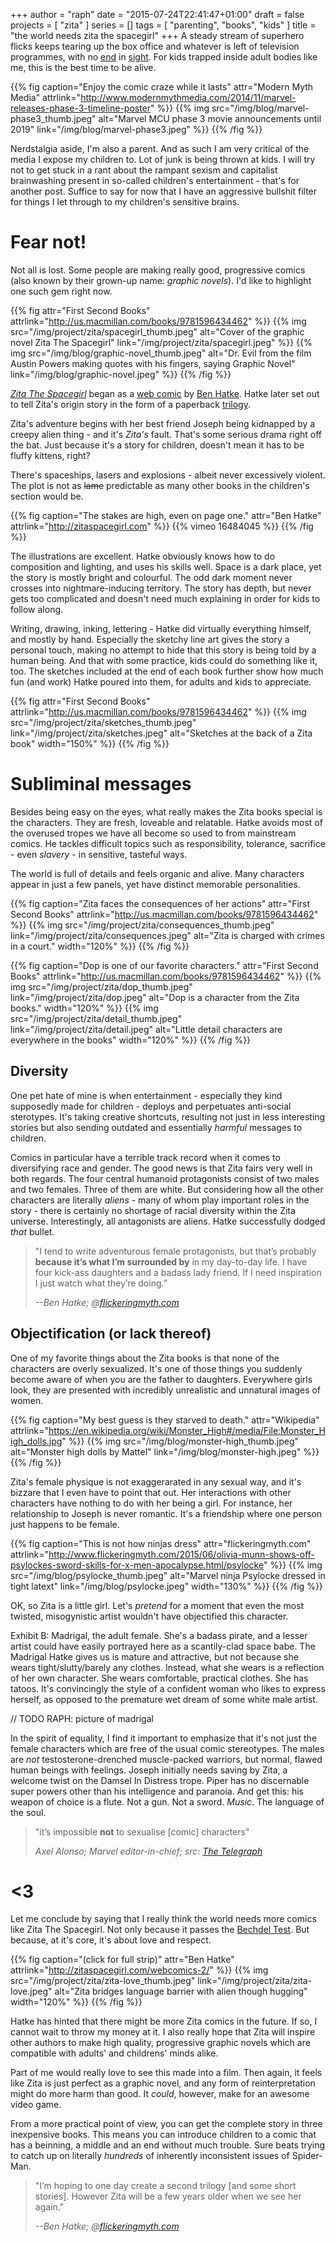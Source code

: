 +++
author = "raph"
date = "2015-07-24T22:41:47+01:00"
draft = false
projects = [ "zita" ]
series = []
tags = [ "parenting", "books", "kids" ]
title = "the world needs zita the spacegirl"
+++
A steady stream of superhero flicks keeps tearing up the box office and whatever is left of television programmes, with no [end](https://en.wikipedia.org/wiki/List_of_Marvel_Cinematic_Universe_films#Future) in [sight](https://en.wikipedia.org/wiki/DC_Comics%27_shared_universe_films#Future). For kids trapped inside adult bodies like me, this is the best time to be alive.

{{% fig caption="Enjoy the comic craze while it lasts" attr="Modern Myth Media" attrlink="http://www.modernmythmedia.com/2014/11/marvel-releases-phase-3-timeline-poster" %}}
{{% img src="/img/blog/marvel-phase3_thumb.jpeg" alt="Marvel MCU phase 3  movie announcements until 2019" link="/img/blog/marvel-phase3.jpeg" %}}
{{% /fig %}}

Nerdstalgia aside, I'm also a parent. And as such I am very critical of the media I expose my children to. Lot of junk is being thrown at kids. I will try not to get stuck in a rant about the rampant sexism and capitalist brainwashing present in so-called children's entertainment - that's for another post. Suffice to say for now that I have an aggressive bullshit filter for things I let through to my children's sensitive brains.

# Fear not!

Not all is lost. Some people are making really good, progressive comics (also known by their grown-up name: *graphic novels*). I'd like to highlight one such gem right now.

{{% fig attr="First Second Books" attrlink="http://us.macmillan.com/books/9781596434462" %}}
{{% img src="/img/project/zita/spacegirl_thumb.jpeg" alt="Cover of the graphic novel Zita The Spacegirl" link="/img/project/zita/spacegirl.jpeg" %}}
{{% img src="/img/blog/graphic-novel_thumb.jpeg" alt="Dr. Evil from the film Austin Powers making quotes with his fingers, saying Graphic Novel" link="/img/blog/graphic-novel.jpeg" %}}
{{% /fig %}}

*[Zita The Spacegirl](http://zitaspacegirl.com)* began as a [web comic](http://zitaspacegirl.com/webcomics) by [Ben Hatke](http://www.benhatke.com). Hatke later set out to tell Zita's origin story in the form of a paperback [trilogy](http://www.goodreads.com/book/show/8879121-zita-the-spacegirl).

Zita's adventure begins with her best friend Joseph being kidnapped by a creepy alien thing - and it's *Zita's* fault. That's some serious drama right off the bat. Just because it's a story for children, doesn't mean it has to be fluffy kittens, right?

There's spaceships, lasers and explosions - albeit never excessively violent. The plot is not as ~~lame~~ predictable as many other books in the children's section would be.

{{% fig caption="The stakes are high, even on page one." attr="Ben Hatke" attrlink="http://zitaspacegirl.com" %}}
{{% vimeo 16484045 %}}
{{% /fig %}}

The illustrations are excellent. Hatke obviously knows how to do composition and lighting, and uses his skills well. Space is a dark place, yet the story is mostly bright and colourful. The odd dark moment never crosses into nightmare-inducing territory. The story has depth, but never gets too complicated and doesn't need much explaining in order for kids to follow along.

Writing, drawing, inking, lettering - Hatke did virtually everything himself, and mostly by hand. Especially the sketchy line art gives the story a personal touch, making no attempt to hide that this story is being told by a human being. And that with some practice, kids could do something like it, too. The sketches included at the end of each book further show how much fun (and work) Hatke poured into them, for adults and kids to appreciate.

{{% fig attr="First Second Books" attrlink="http://us.macmillan.com/books/9781596434462" %}}
{{% img src="/img/project/zita/sketches_thumb.jpeg" link="/img/project/zita/sketches.jpeg" alt="Sketches at the back of a Zita book" width="150%" %}}
{{% /fig %}}

# Subliminal messages
Besides being easy on the eyes, what really makes the Zita books special is the characters. They are fresh, loveable and relatable. Hatke avoids most of the overused tropes we have all become so used to from mainstream comics. He tackles difficult topics such as responsibility, tolerance, sacrifice - even *slavery* - in sensitive, tasteful ways.

The world is full of details and feels organic and alive. Many characters appear in just a few panels, yet have distinct memorable personalities.

{{% fig caption="Zita faces the consequences of her actions" attr="First Second Books" attrlink="http://us.macmillan.com/books/9781596434462" %}}
{{% img src="/img/project/zita/consequences_thumb.jpeg" link="/img/project/zita/consequences.jpeg" alt="Zita is charged with crimes in a court." width="120%" %}}
{{% /fig %}}

{{% fig caption="Dop is one of our favorite characters." attr="First Second Books" attrlink="http://us.macmillan.com/books/9781596434462" %}}
{{% img src="/img/project/zita/dop_thumb.jpeg" link="/img/project/zita/dop.jpeg" alt="Dop is a character from the Zita books." width="120%" %}}
{{% img src="/img/project/zita/detail_thumb.jpeg" link="/img/project/zita/detail.jpeg" alt="Little detail characters are everywhere in the books" width="120%" %}}
{{% /fig %}}


## Diversity
One pet hate of mine is when entertainment - especially they kind supposedly made for children - deploys and perpetuates anti-social sterotypes. It's taking creative shortcuts, resulting not just in less interesting stories but also sending outdated and essentially *harmful* messages to children.

Comics in particular have a terrible track record when it comes to diversifying race and gender. The good news is that Zita fairs very well in both regards. The four central humanoid protagonists consist of two males and two females. Three of them are white. But considering how all the other characters are literally *aliens* - many of whom play important roles in the story - there is certainly no shortage of racial diversity within the Zita universe. Interestingly, all antagonists are aliens. Hatke successfully dodged *that* bullet.

> "I tend to write adventurous female protagonists, but that’s probably **because it’s what I’m surrounded by** in my day-to-day life. I have four kick-ass daughters and a badass lady friend. If I need inspiration I just watch what they’re doing.”
>
> <cite>--Ben Hatke; @[flickeringmyth.com](http://www.flickeringmyth.com/2014/11/girl-power-ben-hatke-talks-return-zita-spacegirl.html)</cite>

## Objectification (or lack thereof)
One of my favorite things about the Zita books is that none of the characters are overly sexualized. It's one of those things you suddenly become aware of when you are the father to daughters. Everywhere girls look, they are presented with incredibly unrealistic and unnatural images of women.

{{% fig caption="My best guess is they starved to death." attr="Wikipedia" attrlink="https://en.wikipedia.org/wiki/Monster_High#/media/File:Monster_High_dolls.jpg" %}}
{{% img src="/img/blog/monster-high_thumb.jpeg" alt="Monster high dolls by Mattel" link="/img/blog/monster-high.jpeg" %}}
{{% /fig %}}

Zita's female physique is not exaggerarated in any sexual way, and it's bizzare that I even have to point that out. Her interactions with other characters have nothing to do with her being a girl. For instance, her relationship to Joseph is never romantic. It's a friendship where one person just happens to be female.

{{% fig caption="This is not how ninjas dress" attr="flickeringmyth.com" attrlink="http://www.flickeringmyth.com/2015/06/olivia-munn-shows-off-psylockes-sword-skills-for-x-men-apocalypse.html/psylocke" %}}
{{% img src="/img/blog/psylocke_thumb.jpeg" alt="Marvel ninja Psylocke dressed in tight latext" link="/img/blog/psylocke.jpeg" width="130%" %}}
{{% /fig %}}

OK, so Zita is a little girl. Let's *pretend* for a moment that even the most twisted, misogynistic artist wouldn't have objectified this character.

Exhibit B: Madrigal, the adult female. She's a badass pirate, and a lesser artist could have easily portrayed here as a scantily-clad space babe. The Madrigal Hatke gives us is mature and attractive, but not because she wears tight/slutty/barely any clothes. Instead, what she wears is a reflection of her own character. She wears comfortable, practical clothes. She has tatoos. It's convincingly the style of a confident woman who likes to express herself, as opposed to the premature wet dream of some white male artist.

// TODO RAPH: picture of madrigal

In the spirit of equality, I find it important to emphasize that it's not just the female characters which are free of the usual comic stereotypes. The males are *not* testosterone-drenched muscle-packed warriors, but normal, flawed human beings with feelings. Joseph initially needs saving by Zita, a welcome twist on the Damsel In Distress trope. Piper has no discernable super powers other than his intelligence and paranoia. And get this: his weapon of choice is a flute. Not a gun. Not a sword. *Music*. The language of the soul.

> "it’s impossible **not** to sexualise [comic] characters"
> 
> <cite>Axel Alonso; Marvel editor-in-chief; src: [The Telegraph](http://www.telegraph.co.uk/women/womens-life/11071016/Marvel-comic-book-editor-I-wont-say-no-to-sexy-female-superheroes.-Comics-still-need-to-be-naughty-and-fun.html)</cite>

# <3
Let me conclude by saying that I really think the world needs more comics like Zita The Spacegirl. Not only because it passes the [Bechdel Test](https://en.m.wikipedia.org/wiki/Bechdel_test). But because, at it's core, it's about love and respect.

{{% fig caption="(click for full strip)" attr="Ben Hatke" attrlink="http://zitaspacegirl.com/webcomics-2/" %}}
{{% img src="/img/project/zita/zita-love_thumb.jpeg" link="/img/project/zita/zita-love.jpeg" alt="Zita bridges language barrier with alien though hugging" width="120%" %}}
{{% /fig %}}

Hatke has hinted that there might be more Zita comics in the future. If so, I cannot wait to throw my money at it. I also really hope that Zita will inspire other authors to make high quality, progressive graphic novels which are compatible with adults' and childrens' minds alike.

Part of me would really love to see this made into a film. Then again, it feels like Zita is just perfect as a graphic novel, and any form of reinterpretation might do more harm than good. It *could*, however, make for an awesome video game.

From a more practical point of view, you can get the complete story in three inexpensive books. This means you can introduce children to a comic that has a beinning, a middle and an end without much trouble. Sure beats trying to catch up on literally *hundreds* of inherently inconsistent issues of Spider-Man.

> "I’m hoping to one day create a second trilogy [and some short stories]. However Zita will be a few years older when we see her again."
>
> <cite>--Ben Hatke; @[flickeringmyth.com](http://www.flickeringmyth.com/2014/11/girl-power-ben-hatke-talks-return-zita-spacegirl.html)</cite>
